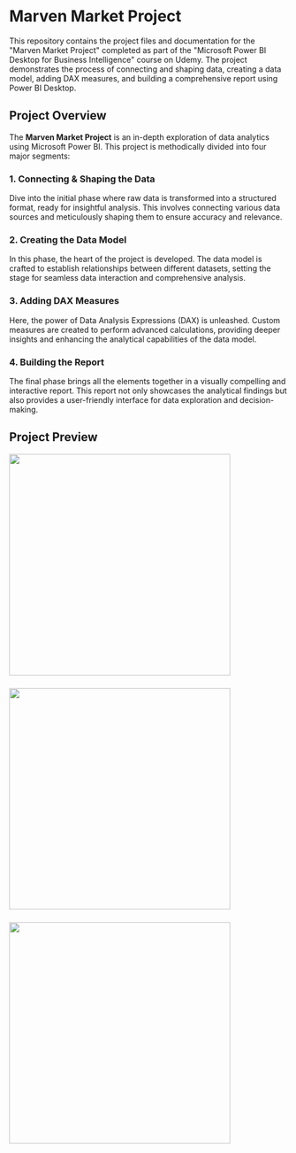 # Marven Market Project

This repository contains the project files and documentation for the "Marven Market Project" completed as part of the "Microsoft Power BI Desktop for Business Intelligence" course on Udemy. The project demonstrates the process of connecting and shaping data, creating a data model, adding DAX measures, and building a comprehensive report using Power BI Desktop.

## Project Overview

The **Marven Market Project** is an in-depth exploration of data analytics using Microsoft Power BI. This project is methodically divided into four major segments:

### 1. Connecting & Shaping the Data
Dive into the initial phase where raw data is transformed into a structured format, ready for insightful analysis. This involves connecting various data sources and meticulously shaping them to ensure accuracy and relevance.

### 2. Creating the Data Model
In this phase, the heart of the project is developed. The data model is crafted to establish relationships between different datasets, setting the stage for seamless data interaction and comprehensive analysis.

### 3. Adding DAX Measures
Here, the power of Data Analysis Expressions (DAX) is unleashed. Custom measures are created to perform advanced calculations, providing deeper insights and enhancing the analytical capabilities of the data model.

### 4. Building the Report
The final phase brings all the elements together in a visually compelling and interactive report. This report not only showcases the analytical findings but also provides a user-friendly interface for data exploration and decision-making.

## Project Preview

<div align="left">
  <img height="400" src="https://github.com/Hashithw/Marven-Market-Power-BI-Project/blob/main/Maven%20Market%20Project%20Report%20images/main%20Page.jpg?raw=true"  />
</div>

###

<div align="left">
  <img height="400" src="https://github.com/Hashithw/Marven-Market-Power-BI-Project/blob/main/Maven%20Market%20Project%20Report%20images/Products.jpg?raw=true"  />
</div>

###

<div align="left">
  <img height="400" src="https://github.com/Hashithw/Marven-Market-Power-BI-Project/blob/main/Maven%20Market%20Project%20Report%20images/Customer.jpg?raw=true"  />
</div>

###
